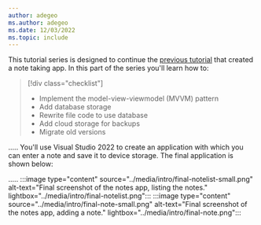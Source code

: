 ```yaml
---
author: adegeo
ms.author: adegeo
ms.date: 12/03/2022
ms.topic: include
---
```


This tutorial series is designed to continue the [previous tutorial](../../notes-app/index.yml) that created a note taking app. In this part of the series you'll learn how to:

> [!div class="checklist"]
>
> - Implement the model-view-viewmodel (MVVM) pattern
> - Add database storage
> - Rewrite file code to use database
> - Add cloud storage for backups
> - Migrate old versions

.....   You'll use Visual Studio 2022 to create an application with which you can enter a note and save it to device storage. The final application is shown below:

.....   :::image type="content" source="../media/intro/final-notelist-small.png" alt-text="Final screenshot of the notes app, listing the notes." lightbox="../media/intro/final-notelist.png"::: :::image type="content" source="../media/intro/final-note-small.png" alt-text="Final screenshot of the notes app, adding a note." lightbox="../media/intro/final-note.png":::
